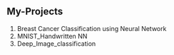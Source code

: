 My-Projects
------------------------------------------------------------
1. Breast Cancer Classification using Neural Network
2. MNIST_Handwritten NN
3. Deep_Image_classification
